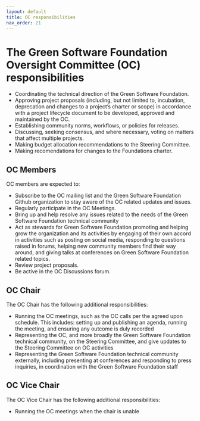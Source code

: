 ```yaml
---
layout: default
title: OC responsibilities
nav_order: 21
---
```

[//]: # (SPDX-License-Identifier: CC-BY-4.0)

# The Green Software Foundation Oversight Committee (OC) responsibilities

* Coordinating the technical direction of the Green Software Foundation.
* Approving project proposals (including, but not limited to, incubation, deprecation and changes to a project’s charter or scope) in accordance with a project lifecycle document to be developed, approved and maintained by the OC.
* Establishing community norms, workflows, or policies for releases.
* Discussing, seeking consensus, and where necessary, voting on matters that affect multiple projects.
* Making budget allocation recommendations to the Steering Committee.
* Making recomendations for changes to the Foundations charter.

## OC Members

OC members are expected to:

* Subscribe to the OC mailing list and the Green Software Foundation Github organization to stay aware of the OC related updates and issues.
* Regularly participate in the OC Meetings.
* Bring up and help resolve any issues related to the needs of the Green Software Foundation technical community
* Act as stewards for Green Software Foundation promoting and helping grow the organization and its activities by engaging of their own accord in activities such as posting on social media, responding to questions raised in forums, helping new community members find their way around, and giving talks at conferences on Green Software Foundation related topics.
* Review project proposals.
* Be active in the OC Discussions forum.

## OC Chair

The OC Chair has the following additional responsibilities:

* Running the OC meetings, such as the OC calls per the agreed upon schedule. This includes: setting up and publishing an agenda, running the meeting, and ensuring any outcome is duly recorded
* Representing the OC, and more broadly the Green Software Foundation technical community, on the Steering Committee, and give updates to the Steering Committee on OC activities
* Representing the Green Software Foundation technical community externally, including presenting at conferences and responding to press inquiries, in coordination with the Green Software Foundation staff

## OC Vice Chair
The OC Vice Chair has the following additional responsibilities:

* Running the OC meetings when the chair is unable
